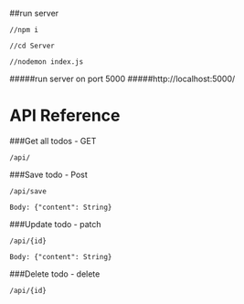 ##run server 
```first-install
//npm i
```

```change-directory
//cd Server
```

```secound-run-nodemonCommand
//nodemon index.js
```
#####run server on port 5000
#####http://localhost:5000/


# API Reference

###Get all todos - GET
```
/api/

```

###Save todo - Post
```
/api/save

```
```Body: {"content": String}```


###Update todo - patch
```
/api/{id}

```
```Body: {"content": String}```

###Delete todo - delete
```
/api/{id}

```
